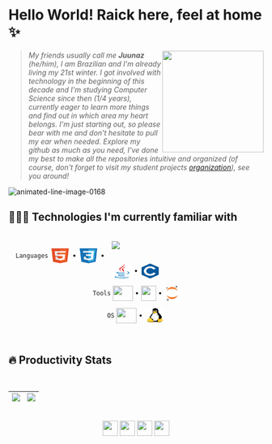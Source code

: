 # Hello World! Raick here, feel at home ✨

<div>
  <img align="right" height="200" width="200" 
       src="https://i.imgur.com/TwfLHSm.png">

  > _My friends usually call me **Juunaz** (he/him), I am Brazilian and I'm already living my 21st winter. I got involved with technology 
  in the beginning of this decade and I'm studying Computer Science since then (1/4 years), currently eager to learn more things and find out 
  in which area my heart belongs. I'm just starting out, so please bear with me and don't hesitate to pull my ear when needed. Explore 
  my github as much as you need, I've done my best to make all the repositories intuitive and organized (of course, don't forget to visit my 
  student projects [organization](https://github.com/Juunaz-Learning-Projects)), see you around!_
</div>
<img height="5px" width="70%" border="0" alt="animated-line-image-0168"
     src="https://www.animatedimages.org/data/media/562/animated-line-image-0031.gif" />
  
## 🧑🏻‍💻 Technologies I'm currently familiar with
  
<div align="center">
  <br>
  <img align="right" width="300" 
       src="https://github-readme-stats.vercel.app/api/top-langs/?username=Juunaz-for-real&exclude_repo=Projeto-Zimmie&langs_count=10&layout=compact&theme=dracula#gh-dark-mode-only"/>
  
  `Languages` 
  <img align="center" height="30" width="40"
       src="https://raw.githubusercontent.com/devicons/devicon/1119b9f84c0290e0f0b38982099a2bd027a48bf1/icons/html5/html5-original.svg" /> • 
  <img align="center" height="30" width="40"
       src="https://raw.githubusercontent.com/devicons/devicon/1119b9f84c0290e0f0b38982099a2bd027a48bf1/icons/css3/css3-original.svg" /> • 
  <img align="center" height="30" width="40"
       src="https://raw.githubusercontent.com/devicons/devicon/1119b9f84c0290e0f0b38982099a2bd027a48bf1/icons/java/java-original.svg" /> •                               <img align="center" height="30" width="40" 
       src="https://raw.githubusercontent.com/devicons/devicon/master/icons/c/c-plain.svg" /> 
  
  `Tools` 
  <img align="center" height="30" width="40"
       src="https://cdn.jsdelivr.net/gh/devicons/devicon/icons/vscode/vscode-original.svg" /> • 
  <img align="center" height="30" width="30" 
       src="https://www.iconsdb.com/icons/preview/white/github-10-xxl.png" /> • 
  <img align="center" height="30" width="30" 
       src="https://raw.githubusercontent.com/devicons/devicon/1119b9f84c0290e0f0b38982099a2bd027a48bf1/icons/jupyter/jupyter-original.svg" />
    
  `OS` 
  <img align="center" height="30" width="40"
       src="https://cdn.jsdelivr.net/gh/devicons/devicon/icons/windows8/windows8-original.svg" /> • 
  <img align="center" height="30" width="40"
       src="https://raw.githubusercontent.com/devicons/devicon/1119b9f84c0290e0f0b38982099a2bd027a48bf1/icons/linux/linux-original.svg" />
</div>
<br>

  ## 🔥 Productivity Stats
  
  <div align="center">
  <br>
  
  | <img width="300" src="https://github-readme-streak-stats.herokuapp.com?user=Juunaz-for-real&date_format=M%20j%5B%2C%20Y%5D&theme=dracula#gh-dark-mode-only"/> | <img width="415" src="http://github-profile-summary-cards.vercel.app/api/cards/profile-details?username=Juunaz-for-real&theme=dracula"/> |
| :-: | :-: |
  <br>
  <a href="https://instagram.com/raickmiranda" target="_blank"><img
      src="https://raw.githubusercontent.com/gauravghongde/social-icons/9d939e1c5b7ea4a24ac39c3e4631970c0aa1b920/SVG/Color/Instagram.svg"
      target="_blank" height="30" width="30"></a>
  <a href="https://www.linkedin.com/in/raickmiranda/" target="_blank"><img
      src="https://raw.githubusercontent.com/gauravghongde/social-icons/9d939e1c5b7ea4a24ac39c3e4631970c0aa1b920/SVG/Color/LinkedIN.svg"
      target="_blank" height="30" width="30"></a>
  <a href="mailto:mirandaraick@outlook.com"><img
      src="https://raw.githubusercontent.com/gauravghongde/social-icons/9d939e1c5b7ea4a24ac39c3e4631970c0aa1b920/SVG/Color/Outlook.svg"
      target="_blank" height="30" width="30"></a>
  <a href="https://twitter.com/raickmiranda"><img
      src="https://raw.githubusercontent.com/gauravghongde/social-icons/9d939e1c5b7ea4a24ac39c3e4631970c0aa1b920/SVG/Color/Twitter.svg"
      target="_blank" height="30" width="30"></a>
  <br>
</div>
